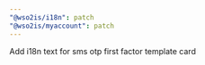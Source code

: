 ```yaml
---
"@wso2is/i18n": patch
"@wso2is/myaccount": patch
---
```


Add i18n text for sms otp first factor template card
